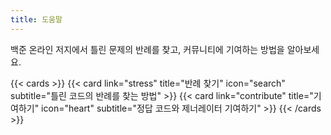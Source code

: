 ```yaml
---
title: 도움말
---
```


백준 온라인 저지에서 틀린 문제의 반례를 찾고, 커뮤니티에 기여하는 방법을 알아보세요.

{{< cards >}}
  {{< card link="stress" title="반례 찾기" icon="search" subtitle="틀린 코드의 반례를 찾는 방법" >}}
  {{< card link="contribute" title="기여하기" icon="heart" subtitle="정답 코드와 제너레이터 기여하기" >}}
{{< /cards >}}
